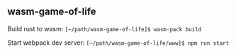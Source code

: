 ## wasm-game-of-life

Build rust to wasm: `[~/path/wasm-game-of-life]$ wasm-pack build`

Start webpack dev server: `[~/path/wasm-game-of-life/www]$ npm run start`
